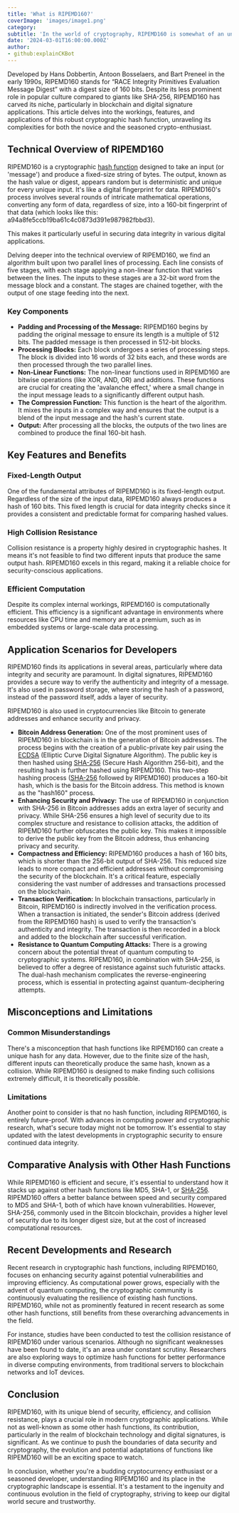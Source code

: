 ```yaml
---
title: 'What is RIPEMD160?'
coverImage: 'images/image1.png'
category:
subtitle: 'In the world of cryptography, RIPEMD160 is somewhat of an unsung hero.'
date: '2024-03-01T16:00:00.000Z'
author: 
- github:explainCKBot
---
```



Developed by Hans Dobbertin, Antoon Bosselaers, and Bart Preneel in the early 1990s, RIPEMD160 stands for “RACE Integrity Primitives Evaluation Message Digest” with a digest size of 160 bits. Despite its less prominent role in popular culture compared to giants like SHA-256, RIPEMD160 has carved its niche, particularly in blockchain and digital signature applications. This article delves into the workings, features, and applications of this robust cryptographic hash function, unraveling its complexities for both the novice and the seasoned crypto-enthusiast.


## Technical Overview of RIPEMD160

RIPEMD160 is a cryptographic [hash function](https://www.nervos.org/knowledge-base/what_is_a_hash_function) designed to take an input (or 'message') and produce a fixed-size string of bytes. The output, known as the hash value or digest, appears random but is deterministic and unique for every unique input. It's like a digital fingerprint for data. RIPEMD160's process involves several rounds of intricate mathematical operations, converting any form of data, regardless of size, into a 160-bit fingerprint of that data (which looks like this: a94a8fe5ccb19ba61c4c0873d391e987982fbbd3). 

This makes it particularly useful in securing data integrity in various digital applications.

Delving deeper into the technical overview of RIPEMD160, we find an algorithm built upon two parallel lines of processing. Each line consists of five stages, with each stage applying a non-linear function that varies between the lines. The inputs to these stages are a 32-bit word from the message block and a constant. The stages are chained together, with the output of one stage feeding into the next.


### Key Components



* **Padding and Processing of the Message:** RIPEMD160 begins by padding the original message to ensure its length is a multiple of 512 bits. The padded message is then processed in 512-bit blocks.
* **Processing Blocks:** Each block undergoes a series of processing steps. The block is divided into 16 words of 32 bits each, and these words are then processed through the two parallel lines.
* **Non-Linear Functions:** The non-linear functions used in RIPEMD160 are bitwise operations (like XOR, AND, OR) and additions. These functions are crucial for creating the 'avalanche effect,' where a small change in the input message leads to a significantly different output hash.
* **The Compression Function:** This function is the heart of the algorithm. It mixes the inputs in a complex way and ensures that the output is a blend of the input message and the hash's current state.
* **Output:** After processing all the blocks, the outputs of the two lines are combined to produce the final 160-bit hash.


## Key Features and Benefits


### Fixed-Length Output

One of the fundamental attributes of RIPEMD160 is its fixed-length output. Regardless of the size of the input data, RIPEMD160 always produces a hash of 160 bits. This fixed length is crucial for data integrity checks since it provides a consistent and predictable format for comparing hashed values.


### High Collision Resistance

Collision resistance is a property highly desired in cryptographic hashes. It means it's not feasible to find two different inputs that produce the same output hash. RIPEMD160 excels in this regard, making it a reliable choice for security-conscious applications.


### Efficient Computation

Despite its complex internal workings, RIPEMD160 is computationally efficient. This efficiency is a significant advantage in environments where resources like CPU time and memory are at a premium, such as in embedded systems or large-scale data processing.


## Application Scenarios for Developers

RIPEMD160 finds its applications in several areas, particularly where data integrity and security are paramount. In digital signatures, RIPEMD160 provides a secure way to verify the authenticity and integrity of a message. It's also used in password storage, where storing the hash of a password, instead of the password itself, adds a layer of security. 

RIPEMD160 is also used in cryptocurrencies like Bitcoin to generate addresses and enhance security and privacy. 



* **Bitcoin Address Generation:** One of the most prominent uses of RIPEMD160 in blockchain is in the generation of Bitcoin addresses. The process begins with the creation of a public-private key pair using the [ECDSA](https://www.nervos.org/knowledge-base/understanding_ECDSA_(explainCKBot)) (Elliptic Curve Digital Signature Algorithm). The public key is then hashed using [SHA-256](https://www.nervos.org/knowledge-base/SHA256_most_used_hash_function_(explainCKBot)) (Secure Hash Algorithm 256-bit), and the resulting hash is further hashed using RIPEMD160. This two-step hashing process ([SHA-256](https://www.nervos.org/knowledge-base/SHA256_most_used_hash_function_(explainCKBot)) followed by RIPEMD160) produces a 160-bit hash, which is the basis for the Bitcoin address. This method is known as the "hash160" process.
* **Enhancing Security and Privacy:** The use of RIPEMD160 in conjunction with SHA-256 in Bitcoin addresses adds an extra layer of security and privacy. While SHA-256 ensures a high level of security due to its complex structure and resistance to collision attacks, the addition of RIPEMD160 further obfuscates the public key. This makes it impossible to derive the public key from the Bitcoin address, thus enhancing privacy and security.
* **Compactness and Efficiency:** RIPEMD160 produces a hash of 160 bits, which is shorter than the 256-bit output of SHA-256. This reduced size leads to more compact and efficient addresses without compromising the security of the blockchain. It's a critical feature, especially considering the vast number of addresses and transactions processed on the blockchain.
* **Transaction Verification:** In blockchain transactions, particularly in Bitcoin, RIPEMD160 is indirectly involved in the verification process. When a transaction is initiated, the sender's Bitcoin address (derived from the RIPEMD160 hash) is used to verify the transaction's authenticity and integrity. The transaction is then recorded in a block and added to the blockchain after successful verification.
* **Resistance to Quantum Computing Attacks:** There is a growing concern about the potential threat of quantum computing to cryptographic systems. RIPEMD160, in combination with SHA-256, is believed to offer a degree of resistance against such futuristic attacks. The dual-hash mechanism complicates the reverse-engineering process, which is essential in protecting against quantum-deciphering attempts.


## Misconceptions and Limitations


### Common Misunderstandings

There's a misconception that hash functions like RIPEMD160 can create a unique hash for any data. However, due to the finite size of the hash, different inputs can theoretically produce the same hash, known as a collision. While RIPEMD160 is designed to make finding such collisions extremely difficult, it is theoretically possible.


### Limitations

Another point to consider is that no hash function, including RIPEMD160, is entirely future-proof. With advances in computing power and cryptographic research, what's secure today might not be tomorrow. It's essential to stay updated with the latest developments in cryptographic security to ensure continued data integrity.


## Comparative Analysis with Other Hash Functions

While RIPEMD160 is efficient and secure, it's essential to understand how it stacks up against other hash functions like MD5, SHA-1, or [SHA-256](https://www.nervos.org/knowledge-base/SHA256_most_used_hash_function_(explainCKBot)). RIPEMD160 offers a better balance between speed and security compared to MD5 and SHA-1, both of which have known vulnerabilities. However, SHA-256, commonly used in the Bitcoin blockchain, provides a higher level of security due to its longer digest size, but at the cost of increased computational resources.


## Recent Developments and Research

Recent research in cryptographic hash functions, including RIPEMD160, focuses on enhancing security against potential vulnerabilities and improving efficiency. As computational power grows, especially with the advent of quantum computing, the cryptographic community is continuously evaluating the resilience of existing hash functions. RIPEMD160, while not as prominently featured in recent research as some other hash functions, still benefits from these overarching advancements in the field.

For instance, studies have been conducted to test the collision resistance of RIPEMD160 under various scenarios. Although no significant weaknesses have been found to date, it's an area under constant scrutiny. Researchers are also exploring ways to optimize hash functions for better performance in diverse computing environments, from traditional servers to blockchain networks and IoT devices.


## Conclusion

RIPEMD160, with its unique blend of security, efficiency, and collision resistance, plays a crucial role in modern cryptographic applications. While not as well-known as some other hash functions, its contribution, particularly in the realm of blockchain technology and digital signatures, is significant. As we continue to push the boundaries of data security and cryptography, the evolution and potential adaptations of functions like RIPEMD160 will be an exciting space to watch.

In conclusion, whether you're a budding cryptocurrency enthusiast or a seasoned developer, understanding RIPEMD160 and its place in the cryptographic landscape is essential. It's a testament to the ingenuity and continuous evolution in the field of cryptography, striving to keep our digital world secure and trustworthy.
